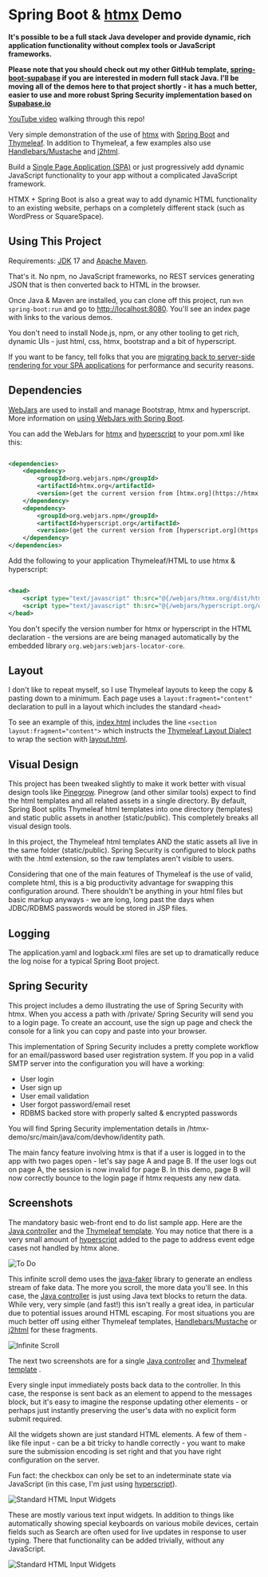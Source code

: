 # Spring Boot & [htmx](https://htmx.org/) Demo

**It's possible to be a full stack Java developer and provide dynamic, rich application functionality without complex
tools or JavaScript frameworks.**

**Please note that you should check out my other GitHub template, [spring-boot-supabase](https://github.com/ChangeNode/spring-boot-supabase) if 
you are interested
in modern full stack Java. I'll be moving all of the demos here to that project shortly - it has a much better, easier to
use and more robust Spring Security implementation based on [Supabase.io](https://supabase.io/)**

[YouTube video](https://youtu.be/38WAVRfxPxI) walking through this repo!

Very simple demonstration of the use of [htmx](https://htmx.org)
with [Spring Boot](https://spring.io/projects/spring-boot)
and [Thymeleaf](https://www.thymeleaf.org). In addition to Thymeleaf, a few examples also use
[Handlebars/Mustache](https://github.com/jknack/handlebars.java) and [j2html](https://j2html.com/).

Build a [Single Page Application (SPA)](https://en.wikipedia.org/wiki/Single-page_application) or just progressively add
dynamic JavaScript functionality to your app without a complicated JavaScript framework.

HTMX + Spring Boot is also a great way to add dynamic HTML functionality to an existing website, perhaps on a completely
different stack (such as WordPress or SquareSpace).

## Using This Project

Requirements: [JDK](https://adoptopenjdk.net/?variant=openjdk17) 17 and [Apache Maven](https://maven.apache.org/).

That's it. No npm, no JavaScript frameworks, no REST services generating JSON that is then converted back to HTML in the
browser.

Once Java & Maven are installed, you can clone off this project, run `mvn spring-boot:run`
and go to [http://localhost:8080](http://localhost:8080). You'll see an index page with links to the various demos.

You don't need to install Node.js, npm, or any other tooling to get rich, dynamic UIs - just html, css, htmx, bootstrap
and a bit of hyperscript.

If you want to be fancy, tell folks that you
are [migrating back to server-side rendering for your SPA applications](https://blog.asayer.io/server-side-rendering-ssr-with-react)
for performance and security reasons.

## Dependencies

[WebJars](https://www.webjars.org) are used to install and manage Bootstrap, htmx and hyperscript. More information
on [using WebJars with Spring Boot](https://www.webjars.org/documentation#springboot).

You can add the WebJars for [htmx](https://htmx.org/) and [hyperscript](https://hyperscript.org/) to your pom.xml like
this:

```xml

<dependencies>
    <dependency>
        <groupId>org.webjars.npm</groupId>
        <artifactId>htmx.org</artifactId>
        <version>(get the current version from [htmx.org](https://htmx.org))</version>
    </dependency>
    <dependency>
        <groupId>org.webjars.npm</groupId>
        <artifactId>hyperscript.org</artifactId>
        <version>(get the current version from [hyperscript.org](https://hyperscript.org))</version>
    </dependency>
</dependencies>
```

Add the following to your application Thymeleaf/HTML to use htmx & hyperscript:

```xml

<head>
    <script type="text/javascript" th:src="@{/webjars/htmx.org/dist/htmx.min.js}"></script>
    <script type="text/javascript" th:src="@{/webjars/hyperscript.org/dist/_hyperscript.js}"></script>
</head>
```

You don't specify the version number for htmx or hyperscript in the HTML declaration - the versions are are being
managed automatically by the embedded library `org.webjars:webjars-locator-core`.

## Layout

I don't like to repeat myself, so I use Thymeleaf layouts to keep the copy & pasting down to a minimum. Each page uses
a `layout:fragment="content"` declaration to pull in a layout which includes the standard `<head>`

To see an example of
this, [index.html](https://github.com/wiverson/htmx-demo/blob/master/src/main/resources/templates/index.html)
includes the line `<section layout:fragment="content">` which instructs the
[Thymeleaf Layout Dialect](https://github.com/ultraq/thymeleaf-layout-dialect) to wrap the section with
[layout.html](https://github.com/wiverson/htmx-demo/blob/master/src/main/resources/templates/layout.html).

## Visual Design

This project has been tweaked slightly to make it work better with visual design tools
like [Pinegrow](https://pinegrow.com/). Pinegrow (and other similar tools) expect to find the html templates and all
related assets in a single directory. By default, Spring Boot splits Thymeleaf html templates into one directory
(templates) and static public assets in another (static/public). This completely breaks all visual design tools.

In this project, the Thymeleaf html templates AND the static assets all live in the same folder (static/public). Spring
Security is configured to block paths with the .html extension, so the raw templates aren't visible to users.

Considering that one of the main features of Thymeleaf is the use of valid, complete html, this is a big productivity
advantage for swapping this configuration around. There shouldn't be anything in your html files but basic markup
anyways - we are long, long past the days when JDBC/RDBMS passwords would be stored in JSP files.

## Logging

The application.yaml and logback.xml files are set up to dramatically reduce the log noise for a typical Spring Boot
project.

## Spring Security

This project includes a demo illustrating the use of Spring Security with htmx. When you access a path with /private/
Spring Security will send you to a login page. To create an account, use the sign up page and check the console for a
link you can copy and paste into your browser.

This implementation of Spring Security includes a pretty complete workflow for an email/password based user registration
system. If you pop in a valid SMTP server into the configuration you will have a working:

- User login
- User sign up
- User email validation
- User forgot password/email reset
- RDBMS backed store with properly salted & encrypted passwords

You will find Spring Security implementation details in /htmx-demo/src/main/java/com/devhow/identity path.

The main fancy feature involving htmx is that if a user is logged in to the app with two pages open - let's say page A
and page B. If the user logs out on page A, the session is now invalid for page B. In this demo, page B will now
correctly bounce to the login page if htmx requests any new data.

## Screenshots

The mandatory basic web-front end to do list sample app. Here are the
[Java controller](https://github.com/wiverson/htmx-demo/blob/master/src/main/java/com/devhow/htmxdemo/demo/ToDoList.java)
and the [Thymeleaf template](https://github.com/wiverson/htmx-demo/blob/master/src/main/resources/templates/todo.html).
You may notice that there is a very small amount of [hyperscript](https://hyperscript.org) added to the page to address
event edge cases not handled by htmx alone.

![To Do](/www/images/todo.png)

This infinite scroll demo uses the [java-faker](https://github.com/DiUS/java-faker) library to generate an endless
stream of fake data. The more you scroll, the more data you'll see. In this case, the
[Java controller](https://github.com/wiverson/htmx-demo/blob/master/src/main/java/com/devhow/htmxdemo/demo/InfiniteScroll.java)
is just using Java text blocks to return the data. While very, very simple (and fast!) this isn't really a great idea,
in particular due to potential issues around HTML escaping. For most situations you are much better off using either
Thymeleaf templates, [Handlebars/Mustache](https://github.com/jknack/handlebars.java) or [j2html](https://j2html.com/)
for these fragments.

![Infinite Scroll](/www/images/infinite-scroll.png)

The next two screenshots are for a single
[Java controller](https://github.com/wiverson/htmx-demo/blob/master/src/main/java/com/devhow/htmxdemo/demo/InputCatalog.java)
and [Thymeleaf template](https://github.com/wiverson/htmx-demo/blob/master/src/main/resources/templates/input-catalog.html)
.

Every single input immediately posts back data to the controller. In this case, the response is sent back as an element
to append to the messages block, but it's easy to imagine the response updating other elements - or perhaps just
instantly preserving the user's data with no explicit form submit required.

All the widgets shown are just standard HTML elements. A few of them - like file input - can be a bit tricky to handle
correctly - you want to make sure the submission encoding is set right and that you have right configuration on the
server.

Fun fact: the checkbox can only be set to an indeterminate state via JavaScript (in this case, I'm just
using [hyperscript](https://hyperscript.org)).

![Standard HTML Input Widgets](/www/images/input-widgets-1.png)

These are mostly various text input widgets. In addition to things like automatically showing special keyboards on
various mobile devices, certain fields such as Search are often used for live updates in response to user typing. There
that functionality can be added trivially, without any JavaScript.

![Standard HTML Input Widgets](/www/images/input-widgets-2.png)
